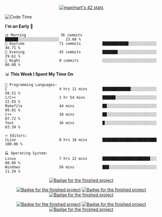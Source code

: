 <p align="center">
<a href="https://github.com/oakoudad/badge42"><img src="https://badge.mediaplus.ma/greenbinary/maximart?1337Badge=off&UM6P=off&42Network=off" alt="maximart's 42 stats" /></a>
</p>

<!--START_SECTION:waka-->
![Code Time](http://img.shields.io/badge/Code%20Time-127%20hrs%2022%20mins-blue)

**I'm an Early 🐤** 

```text
🌞 Morning                36 commits          ██████░░░░░░░░░░░░░░░░░░░   23.68 % 
🌆 Daytime                71 commits          ████████████░░░░░░░░░░░░░   46.71 % 
🌃 Evening                45 commits          ███████░░░░░░░░░░░░░░░░░░   29.61 % 
🌙 Night                  0 commits           ░░░░░░░░░░░░░░░░░░░░░░░░░   00.00 % 
```


📊 **This Week I Spent My Time On** 

```text
💬 Programming Languages: 
C                        4 hrs 11 mins       █████████████░░░░░░░░░░░░   50.51 % 
C/C++                    1 hr 54 mins        ██████░░░░░░░░░░░░░░░░░░░   22.93 % 
Makefile                 44 mins             ██░░░░░░░░░░░░░░░░░░░░░░░   09.01 % 
C++                      38 mins             ██░░░░░░░░░░░░░░░░░░░░░░░   07.72 % 
Text                     16 mins             █░░░░░░░░░░░░░░░░░░░░░░░░   03.39 % 

🔥 Editors: 
CLion                    8 hrs 18 mins       █████████████████████████   100.00 % 

💻 Operating System: 
Linux                    7 hrs 22 mins       ██████████████████████░░░   88.66 % 
Windows                  56 mins             ███░░░░░░░░░░░░░░░░░░░░░░   11.34 % 
```


<!--END_SECTION:waka-->
<p align="center">
<a href="https://github.com/Manomania/libft"><img src="https://raw.githubusercontent.com/ayogun/42-project-badges/refs/heads/main/badges/libftm.png" alt="Badge for the finished project" /></a>
</p>
<p align="center">
<a href="https://github.com/Manomania/ft_printf"><img src="https://raw.githubusercontent.com/ayogun/42-project-badges/refs/heads/main/badges/ft_printfm.png" alt="Badge for the finished project" /></a>
<a href="https://github.com/Manomania/Get_next_line"><img src="https://raw.githubusercontent.com/ayogun/42-project-badges/refs/heads/main/badges/get_next_linem.png" alt="Badge for the finished project" /></a>
<a href="https://github.com/Manomania/Born2beroot"><img src="https://raw.githubusercontent.com/ayogun/42-project-badges/refs/heads/main/badges/born2beroote.png" alt="Badge for the finished project" /></a>
</p>
<p align="center">
<a href="https://github.com/Manomania/minitalk"><img src="https://raw.githubusercontent.com/ayogun/42-project-badges/refs/heads/main/badges/minitalkm.png" alt="Badge for the finished project" /></a>
<a href="https://github.com/Manomania/push_swap"><img src="https://raw.githubusercontent.com/ayogun/42-project-badges/refs/heads/main/badges/push_swapm.png" alt="Badge for the finished project" /></a>
<a href="https://github.com/Manomania/so_long"><img src="https://raw.githubusercontent.com/ayogun/42-project-badges/refs/heads/main/badges/so_longm.png" alt="Badge for the finished project" /></a>
</p>

